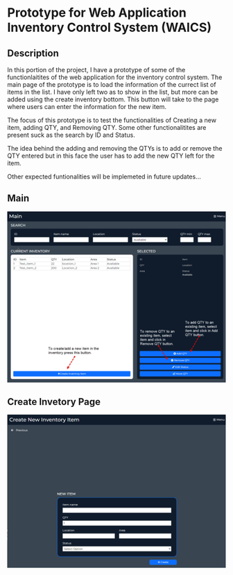 # Prototype for Web Application Inventory Control System (WAICS)

## Description
In this portion of the project, I have a prototype of some of the functionlaitites of the web application for the inventory control system.
The main page of the prototype is to load the information of the currect list of items in the list. I have only left two as to show in the list,
but more can be added using the create inventory bottom. This button will take to the page where users can enter the information for the new item. 

The focus of this prototype is to test the functionalities of Creating a new item, adding QTY, and Removing QTY. Some other functionalitites are 
present suck as the search by ID and Status. 

The idea behind the adding and removing the QTYs is to add or remove the QTY entered but in this face the user has to add the new QTY left for the item. 

Other expected funtionalities will be implemeted in future updates...

## Main
![Alt text](ImagesPrototype/MainPage.jpg)

## Create Invetory Page
![Alt text](ImagesPrototype/CreateItemPage.jpg)
